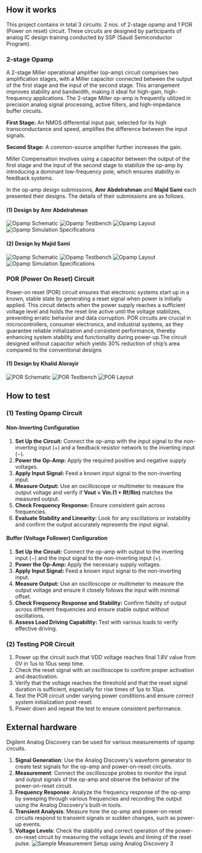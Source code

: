 <!---

This file is used to generate your project datasheet. Please fill in the information below and delete any unused
sections.

You can also include images in this folder and reference them in the markdown. Each image must be less than
512 kb in size, and the combined size of all images must be less than 1 MB.
-->

## How it works

This project contains in total 3 circuits: 2 nos. of 2-stage opamp and 1 POR (Power on reset) circuit. These circuits are  designed by participants of analog IC design training conducted by SSP (Saudi Semiconductor Program). 

### 2-stage Opamp

A 2-stage Miller operational amplifier (op-amp) circuit comprises two amplification stages, with a Miller capacitor connected between the output of the first stage and the input of the second stage. This arrangement improves stability and bandwidth, making it ideal for high-gain, high-frequency applications. The 2-stage Miller op-amp is frequently utilized in precision analog signal processing, active filters, and high-impedance buffer circuits.

**First Stage:** An NMOS differential input pair, selected for its high transconductance and speed, amplifies the difference between the input signals.

**Second Stage:** A common-source amplifier further increases the gain.

Miller Compensation involves using a capacitor between the output of the first stage and the input of the second stage to stabilize the op-amp by introducing a dominant low-frequency pole, which ensures stability in feedback systems.

In the op-amp design submissions, **Amr Abdelrahman** and **Majid Sami** each presented their designs. The details of their submissions are as follows.

#### (1) Design by Amr Abdelrahman
![Opamp Schematic](pic_opamp_sch.png)
![Opamp Testbench](pic_opamp_testbench.png)
![Opamp Layout](pic_opamp_layout.png)
![Opamp Simulation Specifications](pic_opamp_Specs.png)

#### (2) Design by Majid Sami
![Opamp Schematic](pic1_opamp_sch.png)
![Opamp Testbench](pic1_opamp_testbench.png)
![Opamp Layout](pic1_opamp_layout.png)
![Opamp Simulation Specifications](pic1_opamp_specs.png)

### POR (Power On Reset) Circuit
Power-on reset (POR) circuit ensures that electronic systems start up in a known, stable state by generating a reset signal when power is initially applied. This circuit detects when the power supply reaches a sufficient voltage level and holds the reset line active until the voltage stabilizes, preventing erratic behavior and data corruption. POR circuits are crucial in microcontrollers, consumer electronics, and industrial systems, as they guarantee reliable initialization and consistent performance, thereby enhancing system stability and functionality during power-up.The circuit designed without capacitor which yields 30% reduction of chip’s area compared to the conventional designs

#### (1) Design by Khalid Alorayir
![POR Schematic](pic_por_sch.png)
![POR Testbench](pic_por_testbench.png)
![POR Layout](pic_por_lay.png)

## How to test
### (1) Testing Opamp Circuit
#### Non-Inverting Configuration
1. **Set Up the Circuit:** Connect the op-amp with the input signal to the non-inverting input (+) and a feedback resistor network to the inverting input (−).
2. **Power the Op-Amp:** Apply the required positive and negative supply voltages.
3. **Apply Input Signal:** Feed a known input signal to the non-inverting input.
4. **Measure Output:** Use an oscilloscope or multimeter to measure the output voltage and verify if **Vout = Vin.(1 + Rf/Rin)** matches the measured output.
5. **Check Frequency Response:** Ensure consistent gain across frequencies.
6. **Evaluate Stability and Linearity:** Look for any oscillations or instability and confirm the output accurately represents the input signal.

#### Buffer (Voltage Follower) Configuration
1. **Set Up the Circuit:** Connect the op-amp with output to the inverting input (−) and the input signal to the non-inverting input (+).
2. **Power the Op-Amp:** Apply the necessary supply voltages.
3. **Apply Input Signal:** Feed a known input signal to the non-inverting input.
4. **Measure Output:** Use an oscilloscope or multimeter to measure the output voltage and ensure it closely follows the input with minimal offset.
5. **Check Frequency Response and Stability:** Confirm fidelity of output across different frequencies and ensure stable output without oscillations.
6. **Assess Load Driving Capability:** Test with various loads to verify effective driving.

### (2) Testing POR Circuit
1. Power up the circuit such that VDD voltage reaches final 1.8V value from 0V in 1us to 10us seep time.
2. Check the reset signal with an oscilloscope to confirm proper activation and deactivation.
3. Verify that the voltage reaches the threshold and that the reset signal duration is sufficient, especially for rise times of 1µs to 10µs.
4. Test the POR circuit under varying power conditions and ensure correct system initialization post-reset.
5. Power down and repeat the test to ensure consistent performance.

## External hardware
Digilent Analog Discovery can be used for various measurements of opamp circuits. 

1. **Signal Generation**: Use the Analog Discovery's waveform generator to create test signals for the op-amp and power-on-reset circuits.
2. **Measurement**: Connect the oscilloscope probes to monitor the input and output signals of the op-amp and observe the behavior of the power-on-reset circuit.
3. **Frequency Response**: Analyze the frequency response of the op-amp by sweeping through various frequencies and recording the output using the Analog Discovery's built-in tools.
4. **Transient Analysis**: Measure how the op-amp and power-on-reset circuits respond to transient signals or sudden changes, such as power-up events.
5. **Voltage Levels**: Check the stability and correct operation of the power-on-reset circuit by measuring the voltage levels and timing of the reset pulse.
![Sample Measurement Setup using Analog Discovery 3](pic_analog_discovery.jpeg)